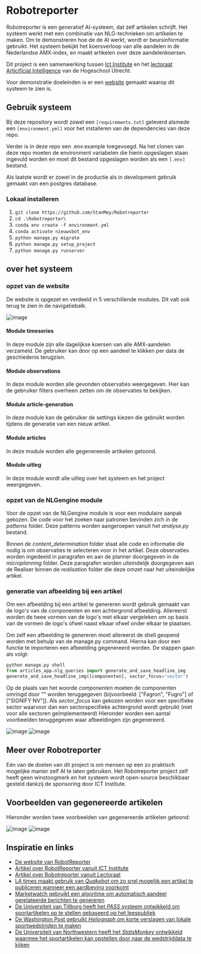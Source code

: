 # Robotreporter
Robotreporter is een generatief AI-systeem, dat zelf artikelen schrijft. Het systeem werkt met een combinatie van NLG-technieken om artikelen te maken. Om te demonstreren hoe de de AI werkt, wordt er beursinformatie gebruikt. Het systeem bekijkt het koersverloop van alle aandelen in de Nederlandse AMX-index, en maakt artikelen over deze aandelenkoersen. 

Dit project is een samenwerking tussen [Ict Institute](https://ictinstitute.nl/ "Home ICT Institute") en het [lectoraat Articificial Intelligence](https://www.hu.nl/onderzoek/artificial-intelligence "Home lectoraat") van de Hogeschool Utrecht.

Voor demonstratie doeleinden is er een [website](https://www.robotreporter.nl/) gemaakt waarop dit systeem te zien is.

## Gebruik systeem
Bij deze repository wordt zowel een `[requirements.txt]` geleverd alsmede een `[environment.yml]` voor het installeren van de dependencies van deze repo.

Verder is in deze repo een .env.example toegevoegd. Na het clonen van deze repo moeten de environment variabelen die hierin opgeslagen staan ingevuld worden en moet dit bestand opgeslagen worden als een `[.env]` bestand.

Als laatste wordt er zowel in de productie als in development gebruik gemaakt van een postgres database.

### Lokaal installeren
1. `git clone https://github.com/StanMey/Robotreporter`
2. `cd .\Robotreporter\`
3. `conda env create -f environment.yml`
4. `conda activate nieuwsbot_env`
5. `python manage.py migrate`
6. `python manage.py setup_project`
7. `python manage.py runserver`


## over het systeem

### opzet van de website
De website is opgezet en verdeeld in 5 verschillende modules.
Dit valt ook terug te zien in de navigatiebalk.

![image](examples/website_preview.PNG)

#### Module timeseries
In deze module zijn alle dagelijkse koersen van alle AMX-aandelen verzameld.
De gebruiker kan door op een aandeel te klikken per data de geschiedenis terugzien.
#### Module observations
In deze module worden alle gevonden observaties weergegeven.
Hier kan de gebruiker filters overheen zetten om de observaties te bekijken.
#### Module article-generation
In deze module kan de gebruiker de settings kiezen die gebruikt worden tijdens de generatie van een nieuw artikel.
#### Module articles
In deze module worden alle gegenereerde artikelen getoond.
#### Module uitleg
In deze module wordt alle uitleg over het systeem en het project weergegeven.

### opzet van de NLGengine module
Voor de opzet van de NLGengine module is voor een modulaire aanpak gekozen.
De code voor het zoeken naar patronen bevinden zich in de _patterns_ folder.
Deze patterns worden aangeroepen vanuit het *analyse.py* bestand.

Binnen de _content\_determination_ folder staat alle code en informatie die nodig is om observaties te selecteren voor in het artikel.
Deze observaties worden ingedeeld in paragrafen en aan de planner doorgegeven in de _microplanning_ folder.
Deze paragrafen worden uiteindelijk doorgegeven aan de Realiser binnen de _realisation_ folder die deze omzet naar het uiteindelijke artikel.

### generatie van afbeelding bij een artikel
Om een afbeelding bij een artikel te genereren wordt gebruik gemaakt van de logo's van de componenten en een achtergrond afbeelding.
Allereerst worden de twee vormen van de logo's met elkaar vergeleken om op basis van de vormen de logo's ofwel naast elkaar ofwel onder elkaar te plaatsen.

Om zelf een afbeelding te genereren moet allereerst de shell geopend worden met behulp van de manage.py command.
Hierna kan door een functie te importeren een afbeelding gegenereerd worden. De stappen gaan als volgt:

```python
python manage.py shell
from articles_app.nlg_queries import generate_and_save_headline_img
generate_and_save_headline_img([componenten], sector_focus='sector')
```
Op de plaats van het woorde _componenten_ moeten de componenten omringd door "" worden teruggegeven (bijvoorbeeld: ["Fagron", "Fugro"] of ["SIGNIFY NV"]).
Als _sector\_focus_ kan gekozen worden voor een specifieke sector waarvoor dan een sectorspecifieke achtergrond wordt gebruikt (niet voor alle sectoren geïmplementeerd)
Hieronder worden een aantal voorbeelden teruggegeven waar afbeeldingen zijn gegenereerd.

![image](examples/header2.jpg)
![image](examples/header3.jpg)

## Meer over Robotreporter
Eén van de doelen van dit project is om mensen op een zo praktisch mogelijke manier zelf AI te laten gebruiken. Het Robotreporter project zelf heeft geen winstoogmerk en het systeem wordt open-source beschikbaar gesteld dankzij de sponsoring door ICT Institute.

## Voorbeelden van gegenereerde artikelen
Hieronder worden twee voorbeelden van gegenereerde artikelen getoond:

![image](examples/artikel1.PNG)
![image](examples/artikel2.PNG)

## Inspiratie en links
- [De website van RobotReporter](https://www.robotreporter.nl/)
- [Artikel over RobotReporter vanuit ICT Institute](https://softwarezaken.nl/2020/11/robotreporter-transparant-gebruik-ai/)
- [Artikel over Robotreporter vanuit Lectoraat](https://www.hu.nl/onderzoek/projecten/robotreporter-onderzoek-naar-generatieve-ai-systemen)
- [LA times maakt gebruik van _Quakebot_ om zo snel mogelijk een artikel te publiceren wanneer een aardbeving voorkomt](https://www.hu.nl/onderzoek/projecten/robotreporter-onderzoek-naar-generatieve-ai-systemen)
- [Marketwatch gebruikt een algoritme om automatisch aandeel gerelateerde berichten te genereren](https://www.marketwatch.com/author/marketwatch-automation?mod=MW_author_byline)
- [De Universiteit van Tillburg heeft het _PASS_ systeem ontwikkeld om sportartikelen op te stellen gebaseerd op het leespubliek](https://research.tilburguniversity.edu/en/publications/pass-a-dutch-data-to-text-system-for-soccer-targeted-towards-spec)
- [De Washington Post gebruikt _Heliograph_ om korte verslagen van lokale sportwedstrijden te maken](https://www.washingtonpost.com/pr/wp/2017/09/01/the-washington-post-leverages-heliograf-to-cover-high-school-football/)
- [De Universiteit van Northwestern heeft het _StatsMonkey_ ontwikkeld waarmee het sportartikelen kan opstellen door naar de wedstrijddata te kijken](https://www.semanticscholar.org/paper/StatsMonkey%3A-A-Data-Driven-Sports-Narrative-Writer-Allen-Templon/6063b014018b6d2655053f9739613473406ff6df#paper-header)
